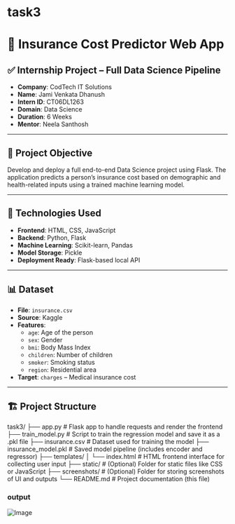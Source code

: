 # task3
# 💼 Insurance Cost Predictor Web App

## ✅ Internship Project – Full Data Science Pipeline

- **Company**: CodTech IT Solutions  
- **Name**: Jami Venkata Dhanush  
- **Intern ID**: CT06DL1263  
- **Domain**: Data Science  
- **Duration**: 6 Weeks  
- **Mentor**: Neela Santhosh  

---

## 🎯 Project Objective

Develop and deploy a full end-to-end Data Science project using Flask. The application predicts a person’s insurance cost based on demographic and health-related inputs using a trained machine learning model.

---

## 🧠 Technologies Used

- **Frontend**: HTML, CSS, JavaScript  
- **Backend**: Python, Flask  
- **Machine Learning**: Scikit-learn, Pandas  
- **Model Storage**: Pickle  
- **Deployment Ready**: Flask-based local API  

---

## 📊 Dataset

- **File**: `insurance.csv`  
- **Source**: Kaggle  
- **Features**:
  - `age`: Age of the person
  - `sex`: Gender
  - `bmi`: Body Mass Index
  - `children`: Number of children
  - `smoker`: Smoking status
  - `region`: Residential area
- **Target**: `charges` – Medical insurance cost

---

## 🏗️ Project Structure

task3/
├── app.py                 # Flask app to handle requests and render the frontend
├── train_model.py         # Script to train the regression model and save it as a .pkl file
├── insurance.csv          # Dataset used for training the model
├── insurance_model.pkl    # Saved model pipeline (includes encoder and regressor)
├── templates/
│   └── index.html         # HTML frontend interface for collecting user input
├── static/                # (Optional) Folder for static files like CSS or JavaScript
├── screenshots/           # (Optional) Folder for storing screenshots of UI and outputs
└── README.md              # Project documentation (this file)
### output
![Image](https://github.com/user-attachments/assets/8b71e1dc-8e7f-4736-a4a5-67da808b0900)

